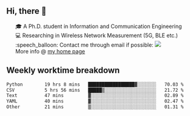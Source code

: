 <h2 > Hi, there 👋 </h3>

<div >
 <ul>
 🎓 A Ph.D. student in Information and Communication Engineering <br>
 💻 Researching in Wireless Network Measurement (5G, BLE etc.)<br>
 :speech_balloon: Contact me through email if possible: <a href="mailto:ethanjia@sjtu.edu.cn"><img src="https://img.shields.io/badge/-ethanjia@sjtu.edu.cn-c14438?style=plastic&logo=Gmail&logoColor=white&link=mailto:mailto:ethanjia@sjtu.edu.cn"></a> <br>
  More info @ <a href="https://haifengjia.github.io">my home page</a>
 </ul>
</div>

<h2 >
Weekly worktime breakdown
</h1>


<!--START_SECTION:waka-->

```txt
Python        19 hrs 8 mins   █████████████████▓░░░░░░░   70.03 %
CSV           5 hrs 56 mins   █████▒░░░░░░░░░░░░░░░░░░░   21.72 %
Text          47 mins         ▓░░░░░░░░░░░░░░░░░░░░░░░░   02.89 %
YAML          40 mins         ▓░░░░░░░░░░░░░░░░░░░░░░░░   02.47 %
Other         21 mins         ▒░░░░░░░░░░░░░░░░░░░░░░░░   01.31 %
```

<!--END_SECTION:waka-->


